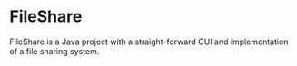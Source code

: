 # FileShare
FileShare is a Java project with a straight-forward GUI and implementation of a file sharing system.
